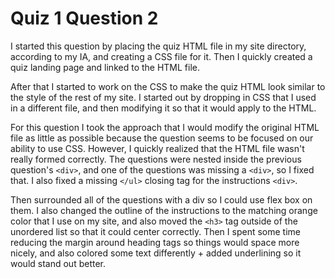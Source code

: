 # Quiz 1 Question 2

I started this question by placing the quiz HTML file in my site directory, according to my IA, and creating a CSS file for it. Then I quickly created a quiz landing page and linked to the HTML file.

After that I started to work on the CSS to make the quiz HTML look similar to the style of the rest of my site. I started out by dropping in CSS that I used in a different file, and then modifying it so that it would apply to the HTML.

For this question I took the approach that I would modify the original HTML file as little as possible because the question seems to be focused on our ability to use CSS. However, I quickly realized that the HTML file wasn't really formed correctly. The questions were nested inside the previous question's `<div>`, and one of the questions was missing a `<div>`, so I fixed that. I also fixed a missing `</ul>` closing tag for the instructions `<div>`.

Then surrounded all of the questions with a div so I could use flex box on them. I also changed the outline of the instructions to the matching orange color that I use on my site, and also moved the `<h3>` tag outside of the unordered list so that it could center correctly. Then I spent some time reducing the margin around heading tags so things would space more nicely, and also colored some text differently + added underlining so it would stand out better.
